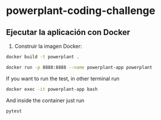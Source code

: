 # powerplant-coding-challenge


## Ejecutar la aplicación con Docker

1. Construir la imagen Docker:

```bash
docker build -t powerplant .

docker run -p 8888:8888 --name powerplant-app powerplant
```


If you want to run the test, in other terminal run

```bash
docker exec -it powerplant-app bash
```
And inside the container just run

```bash
pytest
```